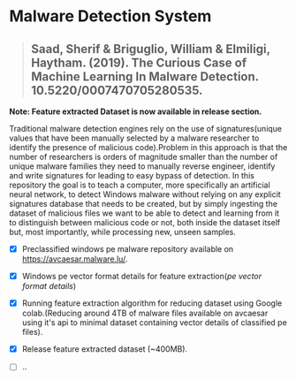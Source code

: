# Malware Detection System
>## Saad, Sherif & Briguglio, William & Elmiligi, Haytham. (2019). The Curious Case of Machine Learning In Malware Detection. 10.5220/0007470705280535. 
**Note: Feature extracted Dataset is now available in release section.**

Traditional malware detection engines rely on the use of signatures(unique values that have been manually 
selected by a malware researcher to identify the presence of malicious code).Problem in this approach is that the number of researchers is orders of magnitude smaller than the number of unique malware families they need to manually reverse engineer,
identify and write signatures for leading to easy bypass of detection.
In this repository the goal is to teach a computer, more specifically an artificial neural network,
to detect Windows malware without relying on any explicit signatures database that needs to be created,
but by simply ingesting the dataset of malicious files we want to be able to detect and learning from it
to distinguish between malicious code or not, both inside the dataset itself but, most importantly, 
while processing new, unseen samples.
- [x] Preclassified windows pe malware repository available on https://avcaesar.malware.lu/.
- [x] Windows pe vector format details for feature extraction(*pe vector format details*) 
- [x] Running feature extraction algorithm for reducing dataset using Google colab.(Reducing around 4TB of malware files available on avcaesar using it's api to minimal dataset containing vector details of classified pe files).
- [x] Release feature extracted dataset (~400MB).
- [ ] ..





